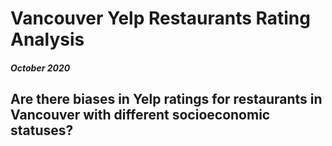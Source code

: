 # Vancouver Yelp Restaurants Rating Analysis

##### October 2020


## Are there biases in Yelp ratings for restaurants in Vancouver with different socioeconomic statuses?